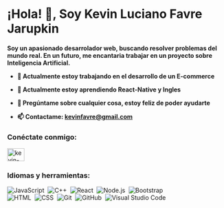 <h1>¡Hola! 👋, Soy Kevin Luciano Favre Jarupkin</h1>

<h4 align = "left"> Soy un apasionado desarrolador web, buscando resolver problemas del mundo real. En un futuro, me encantaria trabajar en un proyecto sobre Inteligencia Artificial.

- 🔭 Actualmente estoy trabajando en el desarrollo de un E-commerce

- 🌱  Actualmente estoy aprendiendo  React-Native y Ingles
  

- 💬 Pregúntame sobre cualquier cosa, estoy feliz de poder ayudarte

- 📫 Contactame: **kevinfavre@gmail.com**

<h3 align = "left "> Conéctate conmigo: </h3>
<p align =" left ">
<a href="https://linkedin.com/in/kevin-luciano-favre-jarupkin" target="blank"> <img align = "centro" src = "https://raw.githubusercontent.com/rahuldkjain/github-profile-readme-generator/master/src/images/icons/Social/linked-in-alt.svg"alt = "kevin-luciano-favre-jarupkin" height = "30" width = "40" /> </a>
</p>

<h3 align = "left"> Idiomas y herramientas: </h3>


![JavaScript](https://img.shields.io/badge/-JavaScript-05122A?style=flat&logo=javascript)&nbsp;
![C++](https://img.shields.io/badge/-C++-05122A?style=flat&logo=C%2B%2B&logoColor=00599C)&nbsp;
![React](https://img.shields.io/badge/-React-05122A?style=flat&logo=react)&nbsp;
![Node.js](https://img.shields.io/badge/-Node.js-05122A?style=flat&logo=node.js)&nbsp;
![Bootstrap](https://img.shields.io/badge/-Bootstrap-05122A?style=flat&logo=bootstrap&logoColor=563D7C)\
![HTML](https://img.shields.io/badge/-HTML-05122A?style=flat&logo=HTML5)&nbsp;
![CSS](https://img.shields.io/badge/-CSS-05122A?style=flat&logo=CSS3&logoColor=1572B6)&nbsp;
![Git](https://img.shields.io/badge/-Git-05122A?style=flat&logo=git)&nbsp;
![GitHub](https://img.shields.io/badge/-GitHub-05122A?style=flat&logo=github)&nbsp;
![Visual Studio Code](https://img.shields.io/badge/-Visual%20Studio%20Code-05122A?style=flat&logo=visual-studio-code&logoColor=007ACC)&nbsp;
